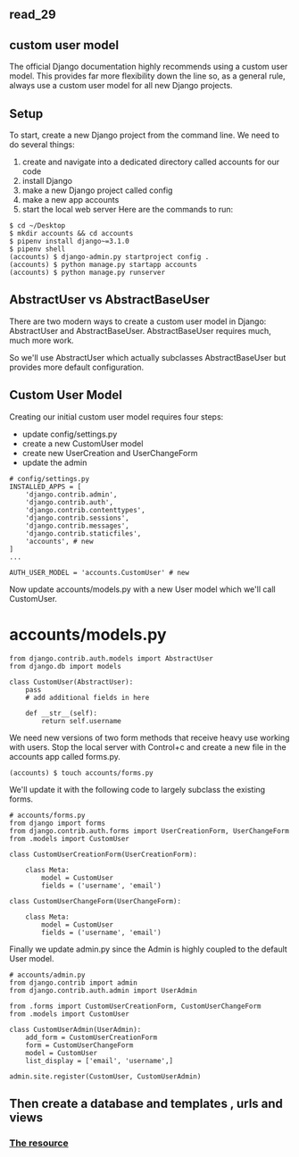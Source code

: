 ## read_29
## custom user model
The official Django documentation highly recommends using a custom user model. This provides far more flexibility down the line so, as a general rule, always use a custom user model for all new Django projects.
## Setup
To start, create a new Django project from the command line. We need to do several things:

1. create and navigate into a dedicated directory called accounts for our code
2. install Django
3. make a new Django project called config
4. make a new app accounts
5. start the local web server
Here are the commands to run:
```
$ cd ~/Desktop
$ mkdir accounts && cd accounts
$ pipenv install django~=3.1.0
$ pipenv shell
(accounts) $ django-admin.py startproject config .
(accounts) $ python manage.py startapp accounts
(accounts) $ python manage.py runserver
```

## AbstractUser vs AbstractBaseUser
There are two modern ways to create a custom user model in Django: AbstractUser and AbstractBaseUser.
AbstractBaseUser requires much, much more work.

So we'll use AbstractUser which actually subclasses AbstractBaseUser but provides more default configuration.

## Custom User Model
Creating our initial custom user model requires four steps:

* update config/settings.py
* create a new CustomUser model
* create new UserCreation and UserChangeForm
* update the admin
```
# config/settings.py
INSTALLED_APPS = [
    'django.contrib.admin',
    'django.contrib.auth',
    'django.contrib.contenttypes',
    'django.contrib.sessions',
    'django.contrib.messages',
    'django.contrib.staticfiles',
    'accounts', # new
]
...

AUTH_USER_MODEL = 'accounts.CustomUser' # new
```
Now update accounts/models.py with a new User model which we'll call CustomUser.

# accounts/models.py
```
from django.contrib.auth.models import AbstractUser
from django.db import models

class CustomUser(AbstractUser):
    pass
    # add additional fields in here

    def __str__(self):
        return self.username

```

We need new versions of two form methods that receive heavy use working with users. Stop the local server with Control+c and create a new file in the accounts app called forms.py.
```
(accounts) $ touch accounts/forms.py
```
We'll update it with the following code to largely subclass the existing forms.
```
# accounts/forms.py
from django import forms
from django.contrib.auth.forms import UserCreationForm, UserChangeForm
from .models import CustomUser

class CustomUserCreationForm(UserCreationForm):

    class Meta:
        model = CustomUser
        fields = ('username', 'email')

class CustomUserChangeForm(UserChangeForm):

    class Meta:
        model = CustomUser
        fields = ('username', 'email')
```

Finally we update admin.py since the Admin is highly coupled to the default User model.
```
# accounts/admin.py
from django.contrib import admin
from django.contrib.auth.admin import UserAdmin

from .forms import CustomUserCreationForm, CustomUserChangeForm
from .models import CustomUser

class CustomUserAdmin(UserAdmin):
    add_form = CustomUserCreationForm
    form = CustomUserChangeForm
    model = CustomUser
    list_display = ['email', 'username',]

admin.site.register(CustomUser, CustomUserAdmin)
```
## Then create a database and templates , urls and views


### [The resource](https://learndjango.com/tutorials/django-custom-user-model)